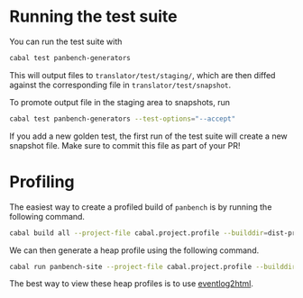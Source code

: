 # Running the test suite

You can run the test suite with

```sh
cabal test panbench-generators
```

This will output files to `translator/test/staging/`, which are then
diffed against the corresponding file in `translator/test/snapshot`.

To promote output file in the staging area to snapshots, run

```sh
cabal test panbench-generators --test-options="--accept"
```

If you add a new golden test, the first run of the test suite
will create a new snapshot file. Make sure to commit this 
file as part of your PR!

# Profiling

The easiest way to create a profiled build of `panbench` is by running the following command.

```sh
cabal build all --project-file cabal.project.profile --builddir=dist-prof
```

We can then generate a heap profile using the following command.

```sh
cabal run panbench-site --project-file cabal.project.profile --builddir=dist-prof -- +RTS -l-aug -pj -RTS _build/site/index.html
```

The best way to view these heap profiles is to use [eventlog2html](github.com/mpickering/eventlog2html).
